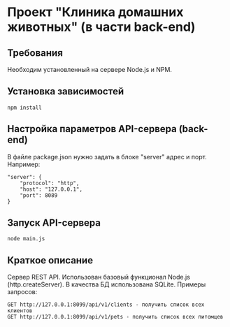 # Проект "Клиника домашних животных" (в части back-end)

## Требования
Необходим установленный на сервере Node.js и NPM.

## Установка зависимостей
```
npm install
```

## Настройка параметров API-сервера (back-end)
В файле package.json нужно задать в блоке "server" адрес и порт. Например:
```
"server": {
    "protocol": "http",
    "host": "127.0.0.1",
    "port": 8089
}
```

## Запуск API-сервера
```
node main.js
```

## Краткое описание

Сервер REST API.
Использован базовый функционал Node.js (http.createServer).
В качества БД использована SQLite.
Примеры запросов:
```
GET http://127.0.0.1:8099/api/v1/clients - получить список всех клиентов
GET http://127.0.0.1:8099/api/v1/pets - получить список всех питомцев
```
